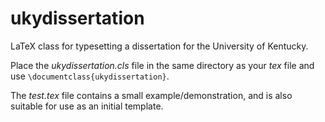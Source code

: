 ukydissertation
===============

LaTeX class for typesetting a dissertation for the University of
Kentucky.

Place the *ukydissertation.cls* file in the same directory as your
*tex* file and use `\documentclass{ukydissertation}`.

The *test.tex* file contains a small example/demonstration, and is
also suitable for use as an initial template.
